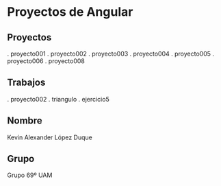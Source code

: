 # Proyectos de Angular
## Proyectos
. proyecto001
. proyecto002
. proyecto003
. proyecto004
. proyecto005
. proyecto006
. proyecto008
## Trabajos
. proyecto002
. triangulo
. ejercicio5
## Nombre
Kevin Alexander López Duque
## Grupo
Grupo 69º UAM
